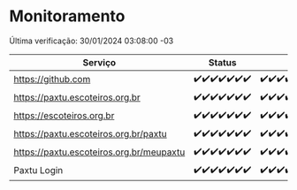 # Monitoramento

Última verificação: 30/01/2024 03:08:00 -03

|Serviço|Status|Últimas 24h|
|---|---|---|
|https://github.com|<span title="2024-01-23: OK=24">✔️</span><span title="2024-01-24: OK=24">✔️</span><span title="2024-01-25: OK=24">✔️</span><span title="2024-01-26: OK=24">✔️</span><span title="2024-01-27: OK=24">✔️</span><span title="2024-01-28: OK=24">✔️</span><span title="2024-01-29: OK=6">✔️</span>|<span title="29/01/2024 03:08:00 -03 : 200">✔️</span><span title="29/01/2024 04:06:00 -03 : 200">✔️</span><span title="29/01/2024 05:08:00 -03 : 200">✔️</span><span title="29/01/2024 06:07:00 -03 : 200">✔️</span><span title="29/01/2024 07:06:00 -03 : 200">✔️</span><span title="29/01/2024 08:04:00 -03 : 200">✔️</span><span title="29/01/2024 09:10:00 -03 : 200">✔️</span><span title="29/01/2024 10:05:00 -03 : 200">✔️</span><span title="29/01/2024 11:05:00 -03 : 200">✔️</span><span title="29/01/2024 12:06:00 -03 : 200">✔️</span><span title="29/01/2024 13:07:00 -03 : 200">✔️</span><span title="29/01/2024 14:06:00 -03 : 200">✔️</span><span title="29/01/2024 15:07:00 -03 : 200">✔️</span><span title="29/01/2024 16:03:00 -03 : 200">✔️</span><span title="29/01/2024 17:06:00 -03 : 200">✔️</span><span title="29/01/2024 18:03:00 -03 : 200">✔️</span><span title="29/01/2024 19:05:00 -03 : 200">✔️</span><span title="29/01/2024 20:07:00 -03 : 200">✔️</span><span title="29/01/2024 21:30:00 -03 : 200">✔️</span><span title="29/01/2024 22:39:00 -03 : 200">✔️</span><span title="29/01/2024 23:12:00 -03 : 200">✔️</span><span title="30/01/2024 00:06:00 -03 : 200">✔️</span><span title="30/01/2024 01:07:00 -03 : 200">✔️</span><span title="30/01/2024 02:05:00 -03 : 200">✔️</span><span title="30/01/2024 03:08:00 -03 : 200">✔️</span>|
|https://paxtu.escoteiros.org.br|<span title="2024-01-23: OK=24">✔️</span><span title="2024-01-24: OK=24">✔️</span><span title="2024-01-25: OK=24">✔️</span><span title="2024-01-26: OK=24">✔️</span><span title="2024-01-27: OK=24">✔️</span><span title="2024-01-28: OK=24">✔️</span><span title="2024-01-29: OK=6">✔️</span>|<span title="29/01/2024 03:08:00 -03 : 200">✔️</span><span title="29/01/2024 04:06:00 -03 : 200">✔️</span><span title="29/01/2024 05:08:00 -03 : 200">✔️</span><span title="29/01/2024 06:07:00 -03 : 200">✔️</span><span title="29/01/2024 07:06:00 -03 : 200">✔️</span><span title="29/01/2024 08:04:00 -03 : 200">✔️</span><span title="29/01/2024 09:10:00 -03 : 200">✔️</span><span title="29/01/2024 10:05:00 -03 : 200">✔️</span><span title="29/01/2024 11:05:00 -03 : 200">✔️</span><span title="29/01/2024 12:06:00 -03 : 200">✔️</span><span title="29/01/2024 13:07:00 -03 : 200">✔️</span><span title="29/01/2024 14:06:00 -03 : 200">✔️</span><span title="29/01/2024 15:07:00 -03 : 200">✔️</span><span title="29/01/2024 16:03:00 -03 : 200">✔️</span><span title="29/01/2024 17:06:00 -03 : 200">✔️</span><span title="29/01/2024 18:03:00 -03 : 200">✔️</span><span title="29/01/2024 19:05:00 -03 : 200">✔️</span><span title="29/01/2024 20:07:00 -03 : 200">✔️</span><span title="29/01/2024 21:30:00 -03 : 200">✔️</span><span title="29/01/2024 22:39:00 -03 : 200">✔️</span><span title="29/01/2024 23:12:00 -03 : 200">✔️</span><span title="30/01/2024 00:06:00 -03 : 200">✔️</span><span title="30/01/2024 01:07:00 -03 : 200">✔️</span><span title="30/01/2024 02:05:00 -03 : 200">✔️</span><span title="30/01/2024 03:08:00 -03 : 200">✔️</span>|
|https://escoteiros.org.br|<span title="2024-01-23: OK=24">✔️</span><span title="2024-01-24: OK=24">✔️</span><span title="2024-01-25: OK=24">✔️</span><span title="2024-01-26: OK=24">✔️</span><span title="2024-01-27: OK=24">✔️</span><span title="2024-01-28: OK=24">✔️</span><span title="2024-01-29: OK=6">✔️</span>|<span title="29/01/2024 03:08:00 -03 : 200">✔️</span><span title="29/01/2024 04:06:00 -03 : 200">✔️</span><span title="29/01/2024 05:08:00 -03 : 200">✔️</span><span title="29/01/2024 06:07:00 -03 : 200">✔️</span><span title="29/01/2024 07:06:00 -03 : 200">✔️</span><span title="29/01/2024 08:04:00 -03 : 200">✔️</span><span title="29/01/2024 09:10:00 -03 : 200">✔️</span><span title="29/01/2024 10:05:00 -03 : 200">✔️</span><span title="29/01/2024 11:05:00 -03 : 200">✔️</span><span title="29/01/2024 12:06:00 -03 : 200">✔️</span><span title="29/01/2024 13:07:00 -03 : 200">✔️</span><span title="29/01/2024 14:06:00 -03 : 200">✔️</span><span title="29/01/2024 15:07:00 -03 : 200">✔️</span><span title="29/01/2024 16:03:00 -03 : 200">✔️</span><span title="29/01/2024 17:06:00 -03 : 200">✔️</span><span title="29/01/2024 18:03:00 -03 : 200">✔️</span><span title="29/01/2024 19:05:00 -03 : 200">✔️</span><span title="29/01/2024 20:07:00 -03 : 200">✔️</span><span title="29/01/2024 21:30:00 -03 : 200">✔️</span><span title="29/01/2024 22:39:00 -03 : 200">✔️</span><span title="29/01/2024 23:12:00 -03 : 200">✔️</span><span title="30/01/2024 00:06:00 -03 : 200">✔️</span><span title="30/01/2024 01:07:00 -03 : 200">✔️</span><span title="30/01/2024 02:05:00 -03 : 200">✔️</span><span title="30/01/2024 03:08:00 -03 : 200">✔️</span>|
|https://paxtu.escoteiros.org.br/paxtu|<span title="2024-01-23: OK=24">✔️</span><span title="2024-01-24: OK=24">✔️</span><span title="2024-01-25: OK=24">✔️</span><span title="2024-01-26: OK=24">✔️</span><span title="2024-01-27: OK=24">✔️</span><span title="2024-01-28: OK=24">✔️</span><span title="2024-01-29: OK=6">✔️</span>|<span title="29/01/2024 03:08:00 -03 : 200">✔️</span><span title="29/01/2024 04:06:00 -03 : 200">✔️</span><span title="29/01/2024 05:08:00 -03 : 200">✔️</span><span title="29/01/2024 06:07:00 -03 : 200">✔️</span><span title="29/01/2024 07:06:00 -03 : 200">✔️</span><span title="29/01/2024 08:04:00 -03 : 200">✔️</span><span title="29/01/2024 09:11:00 -03 : 200">✔️</span><span title="29/01/2024 10:05:00 -03 : 200">✔️</span><span title="29/01/2024 11:05:00 -03 : 200">✔️</span><span title="29/01/2024 12:06:00 -03 : 200">✔️</span><span title="29/01/2024 13:07:00 -03 : 200">✔️</span><span title="29/01/2024 14:06:00 -03 : 200">✔️</span><span title="29/01/2024 15:07:00 -03 : 200">✔️</span><span title="29/01/2024 16:03:00 -03 : 200">✔️</span><span title="29/01/2024 17:06:00 -03 : 200">✔️</span><span title="29/01/2024 18:03:00 -03 : 200">✔️</span><span title="29/01/2024 19:05:00 -03 : 200">✔️</span><span title="29/01/2024 20:07:00 -03 : 200">✔️</span><span title="29/01/2024 21:30:00 -03 : 200">✔️</span><span title="29/01/2024 22:39:00 -03 : 200">✔️</span><span title="29/01/2024 23:12:00 -03 : 200">✔️</span><span title="30/01/2024 00:06:00 -03 : 200">✔️</span><span title="30/01/2024 01:07:00 -03 : 200">✔️</span><span title="30/01/2024 02:05:00 -03 : 200">✔️</span><span title="30/01/2024 03:08:00 -03 : 200">✔️</span>|
|https://paxtu.escoteiros.org.br/meupaxtu|<span title="2024-01-23: OK=24">✔️</span><span title="2024-01-24: OK=24">✔️</span><span title="2024-01-25: OK=24">✔️</span><span title="2024-01-26: OK=24">✔️</span><span title="2024-01-27: OK=24">✔️</span><span title="2024-01-28: OK=24">✔️</span><span title="2024-01-29: OK=6">✔️</span>|<span title="29/01/2024 03:08:00 -03 : 200">✔️</span><span title="29/01/2024 04:06:00 -03 : 200">✔️</span><span title="29/01/2024 05:08:00 -03 : 200">✔️</span><span title="29/01/2024 06:07:00 -03 : 200">✔️</span><span title="29/01/2024 07:06:00 -03 : 200">✔️</span><span title="29/01/2024 08:04:00 -03 : 200">✔️</span><span title="29/01/2024 09:11:00 -03 : 200">✔️</span><span title="29/01/2024 10:05:00 -03 : 200">✔️</span><span title="29/01/2024 11:05:00 -03 : 200">✔️</span><span title="29/01/2024 12:06:00 -03 : 200">✔️</span><span title="29/01/2024 13:07:00 -03 : 200">✔️</span><span title="29/01/2024 14:06:00 -03 : 200">✔️</span><span title="29/01/2024 15:07:00 -03 : 200">✔️</span><span title="29/01/2024 16:03:00 -03 : 200">✔️</span><span title="29/01/2024 17:06:00 -03 : 200">✔️</span><span title="29/01/2024 18:03:00 -03 : 200">✔️</span><span title="29/01/2024 19:05:00 -03 : 200">✔️</span><span title="29/01/2024 20:07:00 -03 : 200">✔️</span><span title="29/01/2024 21:30:00 -03 : 200">✔️</span><span title="29/01/2024 22:39:00 -03 : 200">✔️</span><span title="29/01/2024 23:12:00 -03 : 200">✔️</span><span title="30/01/2024 00:06:00 -03 : 200">✔️</span><span title="30/01/2024 01:07:00 -03 : 200">✔️</span><span title="30/01/2024 02:05:00 -03 : 200">✔️</span><span title="30/01/2024 03:08:00 -03 : 200">✔️</span>|
|Paxtu Login|<span title="2024-01-23: OK=24">✔️</span><span title="2024-01-24: OK=24">✔️</span><span title="2024-01-25: OK=24">✔️</span><span title="2024-01-26: OK=24">✔️</span><span title="2024-01-27: OK=24">✔️</span><span title="2024-01-28: OK=24">✔️</span><span title="2024-01-29: OK=6">✔️</span>|<span title="29/01/2024 03:08:00 -03 : 200">✔️</span><span title="29/01/2024 04:06:00 -03 : 200">✔️</span><span title="29/01/2024 05:08:00 -03 : 200">✔️</span><span title="29/01/2024 06:07:00 -03 : 200">✔️</span><span title="29/01/2024 07:06:00 -03 : 200">✔️</span><span title="29/01/2024 08:04:00 -03 : 200">✔️</span><span title="29/01/2024 09:11:00 -03 : 200">✔️</span><span title="29/01/2024 10:05:00 -03 : 200">✔️</span><span title="29/01/2024 11:05:00 -03 : 200">✔️</span><span title="29/01/2024 12:06:00 -03 : 200">✔️</span><span title="29/01/2024 13:07:00 -03 : 200">✔️</span><span title="29/01/2024 14:06:00 -03 : 200">✔️</span><span title="29/01/2024 15:07:00 -03 : 200">✔️</span><span title="29/01/2024 16:03:00 -03 : 200">✔️</span><span title="29/01/2024 17:06:00 -03 : 200">✔️</span><span title="29/01/2024 18:03:00 -03 : 200">✔️</span><span title="29/01/2024 19:05:00 -03 : 200">✔️</span><span title="29/01/2024 20:07:00 -03 : 200">✔️</span><span title="29/01/2024 21:30:00 -03 : 200">✔️</span><span title="29/01/2024 22:39:00 -03 : 200">✔️</span><span title="29/01/2024 23:12:00 -03 : 200">✔️</span><span title="30/01/2024 00:06:00 -03 : 200">✔️</span><span title="30/01/2024 01:07:00 -03 : 200">✔️</span><span title="30/01/2024 02:05:00 -03 : 200">✔️</span><span title="30/01/2024 03:08:00 -03 : 200">✔️</span>|
